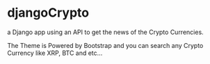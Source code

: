 # djangoCrypto
a Django app using an API to get the news of the Crypto Currencies.

The Theme is Powered by Bootstrap and you can search any Crypto Currency like XRP, BTC and etc...
